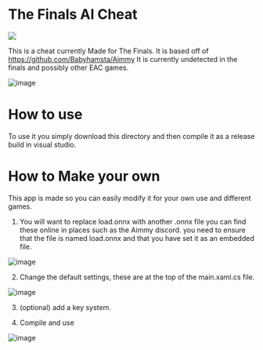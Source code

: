 # The Finals AI Cheat

<a href="https://discord.gg/MpSKK9epc7"><img src="https://dcbadge.vercel.app/api/server/MpSKK9epc7"/></a>

This is a cheat currently Made for The Finals.
It is based off of https://github.com/Babyhamsta/Aimmy
It is currently undetected in the finals and possibly other EAC games.

![image](https://github.com/IceyFL/The-Finals-AI-Cheat/assets/82657910/a4dbcbda-ae25-4673-bdeb-203b69b4b60a)



# How to use

To use it you simply download this directory and then compile it as a release build in visual studio.

# How to Make your own

This app is made so you can easily modify it for your own use and different games.

1. You will want to replace load.onnx with another .onnx file you can find these online in places such as the Aimmy discord.
you need to ensure that the file is named load.onnx and that you have set it as an embedded file.

![image](https://github.com/IceyFL/The-Finals-AI-Cheat/assets/82657910/24c9fb3e-e76b-4762-8fe5-98c7e01dc859)



2. Change the default settings, these are at the top of the main.xaml.cs file.

![image](https://github.com/IceyFL/The-Finals-AI-Cheat/assets/82657910/87d0a4db-2d9c-43ab-ac7d-b3c1d48faba4)



3. (optional) add a key system.

4. Compile and use

![image](https://github.com/IceyFL/The-Finals-AI-Cheat/assets/82657910/a7cf0c1c-6fce-47df-9d87-8deaa51efcc8)
